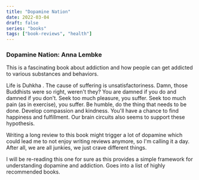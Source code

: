 ```yaml
---
title: "Dopamine Nation"
date: 2022-03-04
draft: false
series: "books"
tags: ["book-reviews", "health"]
---
```


### Dopamine Nation: Anna Lembke

This is a fascinating book about addiction and how people can get addicted to various substances and behaviors.

Life is Duhkha . The cause of suffering is unsatisfactoriness. Damn, those Buddhists were so right, weren't they? You are damned if you do and damned if you don't. Seek too much pleasure, you suffer. Seek too much pain (as in exercise), you suffer. Be humble, do the thing that needs to be done. Develop compassion and kindness. You'll have a chance to find happiness and fulfillment. Our brain circuits also seems to support these hypothesis.

Writing a long review to this book might trigger a lot of dopamine which could lead me to not enjoy writing reviews anymore, so I'm calling it a day. After all, we are all junkies, we just crave different things.

I will be re-reading this one for sure as this provides a simple framework for understanding dopamine and addiction. Goes into a list of highly recommended books.
